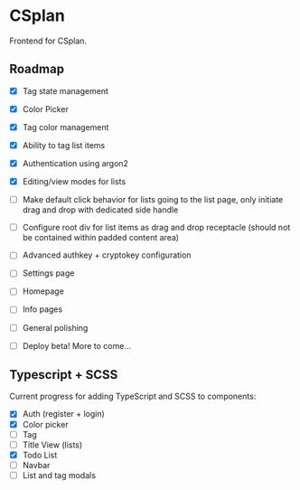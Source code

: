 # CSplan
Frontend for CSplan.

## Roadmap
- [x] Tag state management
- [x] Color Picker
- [x] Tag color management
- [x] Ability to tag list items
- [x] Authentication using argon2
- [x] Editing/view modes for lists

- [ ] Make default click behavior for lists going to the list page, only initiate drag and drop with dedicated side handle
- [ ] Configure root div for list items as drag and drop receptacle (should not be contained within padded content area)

- [ ] Advanced authkey + cryptokey configuration
- [ ] Settings page
- [ ] Homepage
- [ ] Info pages
- [ ] General polishing
- [ ] Deploy beta!
More to come...

## Typescript + SCSS
Current progress for adding TypeScript and SCSS to components:
- [x] Auth (register + login)
- [x] Color picker
- [ ] Tag
- [ ] Title View (lists)
- [x] Todo List
- [ ] Navbar
- [ ] List and tag modals
